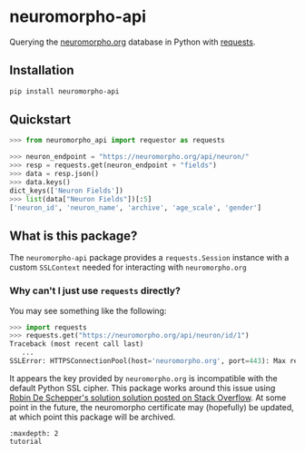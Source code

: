 neuromorpho-api
===============

Querying the [neuromorpho.org](https://neuromorpho.org/) database in Python
with [requests](https://pypi.org/project/requests/).

## Installation

```bash
pip install neuromorpho-api
```

## Quickstart

```python
>>> from neuromorpho_api import requestor as requests

>>> neuron_endpoint = "https://neuromorpho.org/api/neuron/"
>>> resp = requests.get(neuron_endpoint + "fields")
>>> data = resp.json()
>>> data.keys()
dict_keys(['Neuron Fields'])
>>> list(data["Neuron Fields"])[:5]
['neuron_id', 'neuron_name', 'archive', 'age_scale', 'gender']
```

## What is this package?

The `neuromorpho-api` package provides a `requests.Session` instance with a
custom `SSLContext` needed for interacting with `neuromorpho.org`

### Why can't I just use `requests` directly?

You may see something like the following:

```python
>>> import requests
>>> requests.get("https://neuromorpho.org/api/neuron/id/1")
Traceback (most recent call last)
   ...
SSLError: HTTPSConnectionPool(host='neuromorpho.org', port=443): Max retries exceeded with url: /api/neuron/id/1 (Caused by SSLError(SSLError(1, '[SSL: DH_KEY_TOO_SMALL] dh key too small (_ssl.c:1006)')))
```

It appears the key provided by `neuromorpho.org` is incompatible with the
default Python SSL cipher.
This package works around this issue using [Robin De Schepper's solution
solution posted on Stack Overflow](https://stackoverflow.com/a/76217135).
At some point in the future, the neuromorpho certificate may (hopefully) be
updated, at which point this package will be archived.

```{toctree}
:maxdepth: 2
tutorial
```
